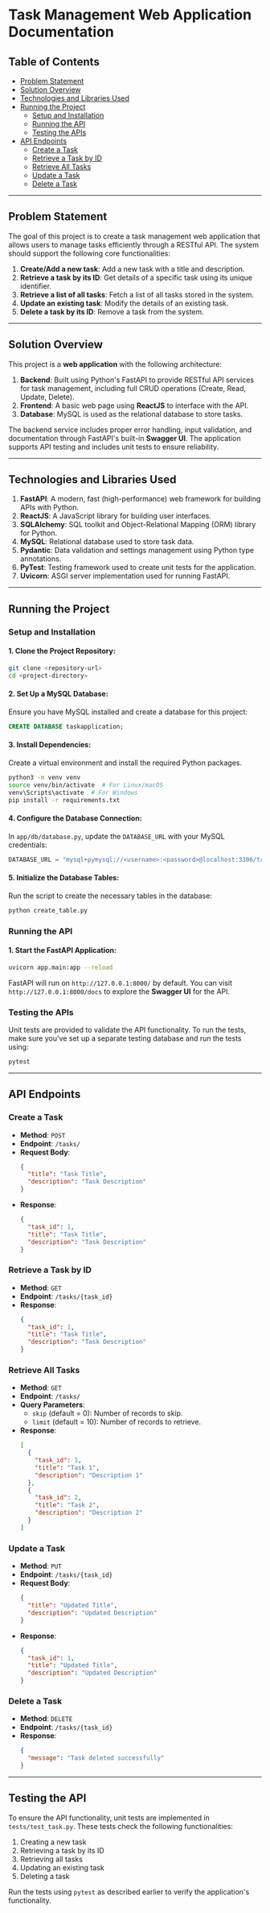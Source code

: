 # Task Management Web Application Documentation

## Table of Contents
- [Problem Statement](#problem-statement)
- [Solution Overview](#solution-overview)
- [Technologies and Libraries Used](#technologies-and-libraries-used)
- [Running the Project](#running-the-project)
  - [Setup and Installation](#setup-and-installation)
  - [Running the API](#running-the-api)
  - [Testing the APIs](#testing-the-apis)
- [API Endpoints](#api-endpoints)
  - [Create a Task](#create-a-task)
  - [Retrieve a Task by ID](#retrieve-a-task-by-id)
  - [Retrieve All Tasks](#retrieve-all-tasks)
  - [Update a Task](#update-a-task)
  - [Delete a Task](#delete-a-task)

---

## Problem Statement

The goal of this project is to create a task management web application that allows users to manage tasks efficiently through a RESTful API. The system should support the following core functionalities:

1. **Create/Add a new task**: Add a new task with a title and description.
2. **Retrieve a task by its ID**: Get details of a specific task using its unique identifier.
3. **Retrieve a list of all tasks**: Fetch a list of all tasks stored in the system.
4. **Update an existing task**: Modify the details of an existing task.
5. **Delete a task by its ID**: Remove a task from the system.

---

## Solution Overview

This project is a **web application** with the following architecture:

1. **Backend**: Built using Python's FastAPI to provide RESTful API services for task management, including full CRUD operations (Create, Read, Update, Delete).
2. **Frontend**: A basic web page using **ReactJS** to interface with the API.
3. **Database**: MySQL is used as the relational database to store tasks.

The backend service includes proper error handling, input validation, and documentation through FastAPI's built-in **Swagger UI**. The application supports API testing and includes unit tests to ensure reliability.

---

## Technologies and Libraries Used

1. **FastAPI**: A modern, fast (high-performance) web framework for building APIs with Python.
2. **ReactJS**: A JavaScript library for building user interfaces.
3. **SQLAlchemy**: SQL toolkit and Object-Relational Mapping (ORM) library for Python.
4. **MySQL**: Relational database used to store task data.
5. **Pydantic**: Data validation and settings management using Python type annotations.
6. **PyTest**: Testing framework used to create unit tests for the application.
7. **Uvicorn**: ASGI server implementation used for running FastAPI.

---

## Running the Project

### Setup and Installation

#### 1. Clone the Project Repository:
```bash
git clone <repository-url>
cd <project-directory>
```

#### 2. Set Up a MySQL Database:
Ensure you have MySQL installed and create a database for this project:
```sql
CREATE DATABASE taskapplication;
```

#### 3. Install Dependencies:
Create a virtual environment and install the required Python packages.
```bash
python3 -m venv venv
source venv/bin/activate  # For Linux/macOS
venv\Scripts\activate  # For Windows
pip install -r requirements.txt
```

#### 4. Configure the Database Connection:
In `app/db/database.py`, update the `DATABASE_URL` with your MySQL credentials:
```python
DATABASE_URL = "mysql+pymysql://<username>:<password>@localhost:3306/taskapplication"
```

#### 5. Initialize the Database Tables:
Run the script to create the necessary tables in the database:
```bash
python create_table.py
```

### Running the API

#### 1. Start the FastAPI Application:
```bash
uvicorn app.main:app --reload
```

FastAPI will run on `http://127.0.0.1:8000/` by default. You can visit `http://127.0.0.1:8000/docs` to explore the **Swagger UI** for the API.

### Testing the APIs

Unit tests are provided to validate the API functionality. To run the tests, make sure you've set up a separate testing database and run the tests using:
```bash
pytest
```

---

## API Endpoints

### Create a Task

- **Method**: `POST`
- **Endpoint**: `/tasks/`
- **Request Body**:
  ```json
  {
    "title": "Task Title",
    "description": "Task Description"
  }
  ```
- **Response**:
  ```json
  {
    "task_id": 1,
    "title": "Task Title",
    "description": "Task Description"
  }
  ```

### Retrieve a Task by ID

- **Method**: `GET`
- **Endpoint**: `/tasks/{task_id}`
- **Response**:
  ```json
  {
    "task_id": 1,
    "title": "Task Title",
    "description": "Task Description"
  }
  ```

### Retrieve All Tasks

- **Method**: `GET`
- **Endpoint**: `/tasks/`
- **Query Parameters**: 
  - `skip` (default = 0): Number of records to skip.
  - `limit` (default = 10): Number of records to retrieve.
- **Response**:
  ```json
  [
    {
      "task_id": 1,
      "title": "Task 1",
      "description": "Description 1"
    },
    {
      "task_id": 2,
      "title": "Task 2",
      "description": "Description 2"
    }
  ]
  ```

### Update a Task

- **Method**: `PUT`
- **Endpoint**: `/tasks/{task_id}`
- **Request Body**:
  ```json
  {
    "title": "Updated Title",
    "description": "Updated Description"
  }
  ```
- **Response**:
  ```json
  {
    "task_id": 1,
    "title": "Updated Title",
    "description": "Updated Description"
  }
  ```

### Delete a Task

- **Method**: `DELETE`
- **Endpoint**: `/tasks/{task_id}`
- **Response**:
  ```json
  {
    "message": "Task deleted successfully"
  }
  ```

---

## Testing the API

To ensure the API functionality, unit tests are implemented in `tests/test_task.py`. These tests check the following functionalities:

1. Creating a new task
2. Retrieving a task by its ID
3. Retrieving all tasks
4. Updating an existing task
5. Deleting a task

Run the tests using `pytest` as described earlier to verify the application's functionality.